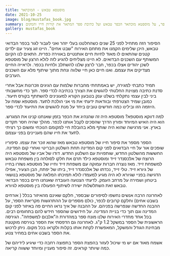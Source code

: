 ```yaml
---
title: מוסטפא טבאש - המוכתאר
date: 2021-10-25
image: blog/mustafas_book.jpg
summary: אירית מספרת על הגעתה לכפר, על מוספטא מוכתאר הכפר טבאש ועל כתיבת ספר המתאר את קורות חייו והמקום.
gallery: mustafas_book
---
```

הסיפור הזה מתחיל לפני 25 שנים כשהחלטנו בעלי יזהר ואני לעבור לגור בכפר הבדואי טבאש, היכן שלימים הקמנו את מתחם האירוח "שבט אחים". היינו זוג צעיר עם ילדים קטנים שהתאים לו מאוד לחיות חיים אותנטיים באווירה כפרית. התאים לנו הקיום המשותף עם השכנים הבדואים. לא היינו מצליחים להגיע לזה לולא הרצון של מוסטפא לשכן יהודים אצלו בכפר, חבר לרצון שלנו להשתלב ולחיות בכפר. ולראייה החיים מצדיקים את עצמם. ואנו חיים כאן חיי שלווה ונחת מתוך שיתוף מלא עם השכנים הערבים.

תמיד כתבתי למגירה, יש באמתחתי מחברות שלמות עם הגיגים וזכרונות אבל אחרי סדנת כתיבה מצוינת החלטתי להגשים את הצורך בכתיבה לכדי ספר. תוך כדי מחשבותי ביני לבין עצמי נתקלתי בשלט ענק בטבעון הקורא למעונינים להשתתף בקורס תיעוד. כמובן שמיד הצטרפתי ובוודאות ידעתי את מי אני הולכת לתעד. מוסטפא שמח על היוזמה הזו ובילינו כמה חודשים טובים ביחד על מנת להגשים את התיעוד לכדי ספר.

למה דווקא מוסטפא? מוסטפא היה זה שהנהיג את הכפר בזמן שאנחנו קנינו את המגרש. הוא היה האיש המיוחד ופורץ הדרך שהסכים לקבל אותנו לכפר. מהלך שהיה חסר תקדים בארץ. אני מרגישה שהוא היה שותף מלא בהובלת חיי למקומם הנוכחי ומשום כך רציתי לתעד את חייו שהם מעניינים בפני עצמם.

הספר מספר את סיפור חייו של מוסטפא טבאש מאז שהוא זוכר את עצמו. סיפוריו שופכים אור על חיי הבדואים לפני קום המדינה תחת השלטון הבריטי ואחרי קום המדינה. החששות מהשלטון החדש, שותפויות עם השלטון החדש. דודו של אביו של מוסטפא היה הרוצח של אלכסנדר זייד ומוסטפא כילד תרם את חלקו לסולחה בין משפחת טבאש למשפחת זייד. מאז נוצרה חברות עמוקה עם משפחת זייד וחייו של מוסטפא נשזרו בחייו של גיורא זייד. טלי זייד, נכדתו של אלכסנדר זייד, ביתו של יפתח, הבן הצעיר,  אפילו הדגישה בפניי שגיורא לא היה מגיע למעמדו לולא תמיכתו המלאה של מוסטפא בנושאי ביטחון ושמירה על מרחב העמק.  לדעתי הצנועה העובדה שאנחנו חיים בכפר הבדואי טבאש זאת השתלשלות ישירה לשיתוף הפעולה בין מוסטפא לגיורא.

לאחרונה הרבה אנשים נחשפו לסיפורים שבספר, חלקם שאינם מהאיזור בכלל ( אורחים בשבט אחים) וחלקם קרובים לכפר, כולם מספרים על ההתרגשות מקריאת הספר, על ההבנה החדשה שנפרשה בפניהם. על ההבנה של איך נראו החיים פה באיזור לפני קום המדינה וגם תוך כדי בניית המדינה. על חידושים שהספר חידש להם בתחומים רבים. בכל אחד מחדרי האירוח שלנו מונח ספר במהדורת ה"אלבום למשפחה". הגירסה הראשונית של הספר במשקל 1.2 ק"ג. לאחרונה גם הדפסתי את הספר בגירסה מוקטנת מבחינת הגודל והמשקל, המאפשרת לקחת אותו בקלות ולקראו בכל מקום. ניתן לרכוש את הספר בשבט אחים במחיר צנוע.

אשמח מאוד אם יש מי שיכול לעזור בהפצת הספר בתפוצה רחבה כדי שיגיע לידיהם של כמה שיותר קוראים. זה סיפור מעניין ומיוחד ששווה קריאה.
